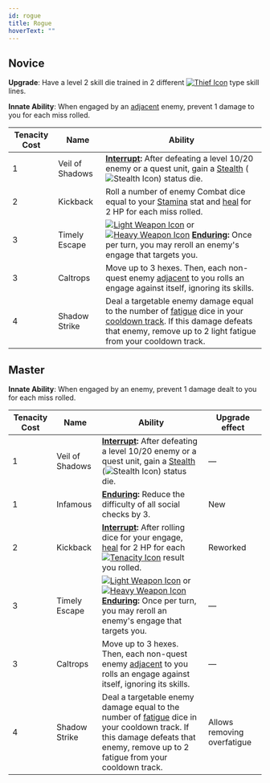 ```yaml
---
id: rogue
title: Rogue
hoverText: ""
---
```


## Novice

**Upgrade**: Have a level 2 skill die trained in 2 different [<img src="/icons/thief.svg" alt="Thief Icon" class="icon-svg" />](/docs/skill-lines/thief) type skill lines.

**Innate Ability**: When engaged by an [adjacent](/docs/glossary/adjacent) enemy, prevent 1 damage to you for each miss rolled.

| Tenacity Cost | Name            | Ability                                                                                                                                                                                                                                                                                                                                           |
| ------------- | --------------- | ------------------------------------------------------------------------------------------------------------------------------------------------------------------------------------------------------------------------------------------------------------------------------------------------------------------------------------------------- |
| 1             | Veil of Shadows | **[Interrupt](/docs/glossary/interrupt):** After defeating a level 10/20 enemy or a quest unit, gain a [Stealth](/docs/status-effects/stealth) (<img src="/icons/stealth.svg" alt="Stealth Icon" class="icon-svg" />) status die.                                                                                                                 |
| 2             | Kickback        | Roll a number of enemy Combat dice equal to your [Stamina](/docs/stats/stamina) stat and [heal](/docs/glossary/healing) for 2 HP for each miss rolled.                                                                                                                                                                                            |
| 3             | Timely Escape   | [<img src="/icons/light-weapon.svg" alt="Light Weapon Icon" class="icon-svg" />](/docs/battle-forms/light-weapon) or [<img src="/icons/heavy-weapon.svg" alt="Heavy Weapon Icon" class="icon-svg" />](/docs/battle-forms/heavy-weapon) **[Enduring](/docs/glossary/enduring):** Once per turn, you may reroll an enemy's engage that targets you. |
| 3             | Caltrops        | Move up to 3 hexes. Then, each non-quest enemy [adjacent](/docs/glossary/adjacent) to you rolls an engage against itself, ignoring its skills.                                                                                                                                                                                                    |
| 4             | Shadow Strike   | Deal a targetable enemy damage equal to the number of [fatigue](/docs/glossary/fatigue) dice in your [cooldown track](/docs/glossary/cooldown-track). If this damage defeats that enemy, remove up to 2 light fatigue from your cooldown track.                                                                                                   |

## Master

**Innate Ability**: When engaged by an enemy, prevent 1 damage dealt to you for each miss rolled.

| Tenacity Cost | Name            | Ability                                                                                                                                                                                                                                                                                                                                           | Upgrade effect              |
| ------------- | --------------- | ------------------------------------------------------------------------------------------------------------------------------------------------------------------------------------------------------------------------------------------------------------------------------------------------------------------------------------------------- | --------------------------- |
| 1             | Veil of Shadows | **[Interrupt](/docs/glossary/interrupt):** After defeating a level 10/20 enemy or a quest unit, gain a [Stealth](/docs/status-effects/stealth) (<img src="/icons/stealth.svg" alt="Stealth Icon" class="icon-svg" />) status die.                                                                                                                 | —                           |
| 1             | Infamous        | **[Enduring](/docs/glossary/enduring):** Reduce the difficulty of all social checks by 3.                                                                                                                                                                                                                                                         | New                         |
| 2             | Kickback        | **[Interrupt](/docs/glossary/interrupt):** After rolling dice for your engage, [heal](/docs/glossary/healing) for 2 HP for each [<img src="/icons/tenacity.svg" alt="Tenacity Icon" class="icon-svg"/>](/docs/glossary/tenacity) result you rolled.                                                                                               | Reworked                    |
| 3             | Timely Escape   | [<img src="/icons/light-weapon.svg" alt="Light Weapon Icon" class="icon-svg" />](/docs/battle-forms/light-weapon) or [<img src="/icons/heavy-weapon.svg" alt="Heavy Weapon Icon" class="icon-svg" />](/docs/battle-forms/heavy-weapon) **[Enduring](/docs/glossary/enduring):** Once per turn, you may reroll an enemy's engage that targets you. | —                           |
| 3             | Caltrops        | Move up to 3 hexes. Then, each non-quest enemy [adjacent](/docs/glossary/adjacent) to you rolls an engage against itself, ignoring its skills.                                                                                                                                                                                                    | —                           |
| 4             | Shadow Strike   | Deal a targetable enemy damage equal to the number of [fatigue](/docs/glossary/fatigue) dice in your cooldown track. If this damage defeats that enemy, remove up to 2 fatigue from your cooldown track.                                                                                                                                          | Allows removing overfatigue |
